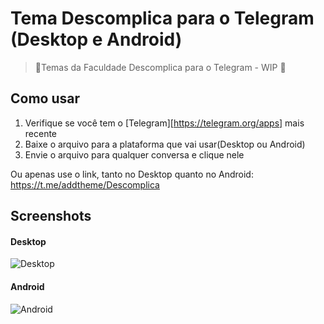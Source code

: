 # Tema Descomplica para o Telegram (Desktop e Android)
> 🎨Temas da Faculdade Descomplica para o Telegram - WIP 🚧

## Como usar
1. Verifique se você tem o [Telegram][https://telegram.org/apps] mais recente
2. Baixe o arquivo para a plataforma que vai usar(Desktop ou Android)
3. Envie o arquivo para qualquer conversa e clique nele

Ou apenas use o link, tanto no Desktop quanto no Android: https://t.me/addtheme/Descomplica

## Screenshots
#### Desktop
![Desktop](https://user-images.githubusercontent.com/13632826/160267566-f34b72f8-d447-44eb-8bf8-c02fdf282c29.png)

#### Android
![Android](https://user-images.githubusercontent.com/13632826/160267703-22c78e6b-3cf0-4cc1-8f83-6a615a271bed.png)
